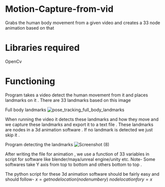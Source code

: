 # Motion-Capture-from-vid
Grabs the human body  movement from a given video and creates a 33 node animation based on that 

# Libraries required
OpenCv

# Functioning
Program takes a video detect the human movement from it and places landmarks on it . There are 33 landmarks based on this image 

Full body landmarks
![pose_tracking_full_body_landmarks](https://user-images.githubusercontent.com/111579172/185634733-cc702089-e2c7-498e-8ff4-f3485dc346be.png)

When running the video it detects these landmarks and how they move and we capture these landmarks and export it to a text file .
These landmarks are nodes in a 3d animation software . If no landmark is detected we just skip it . 

Program detecting the landmarks 
![Screenshot (8)](https://user-images.githubusercontent.com/111579172/185634994-e778a207-573d-4f99-9f22-d9a425fd51c0.png)

After writing the file for animation , we use a function of 33 variables in script for software like blender/maya/unreal engine/unity etc. Note- Some softwares take Y axis from top to bottom and others bottom to top .


The python script for these 3d animation software should be fairly easy and should follow-
$x=getnodelocation(node number y)$
$nodelocation for y= x$ 
